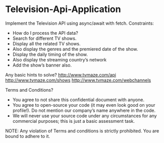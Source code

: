 # Television-Api-Application
Implement the Television API using async/await with fetch.
Constraints:

- How do I process the API data?
- Search for different TV shows.
- Display all the related TV shows.
- Also display the genres and the premiered date of the show.
- Display the daily timing of the show.
- Also display the streaming country’s network
- Add the show’s banner also.

Any basic hints to solve?
http://www.tvmaze.com/api
http://www.tvmaze.com/shows
http://www.tvmaze.com/webchannels


Terms and Conditions?
- You agree to not share this confidential document with anyone. 
- You agree to open-source your code (it may even look good on your profile!). Do not mention our company’s name anywhere in the code.
- We will never use your source code under any circumstances for any commercial purposes; this is just a basic assessment task. 

NOTE: Any violation of Terms and conditions is strictly prohibited. You are bound to adhere to it.
